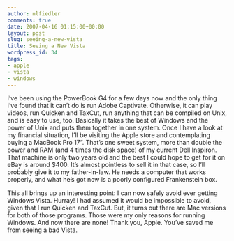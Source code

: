```yaml
---
author: nlfiedler
comments: true
date: 2007-04-16 01:15:00+00:00
layout: post
slug: seeing-a-new-vista
title: Seeing a New Vista
wordpress_id: 34
tags:
- apple
- vista
- windows
---
```


I’ve been using the PowerBook G4 for a few days now and the only thing I’ve found that it can’t do is run Adobe Captivate. Otherwise, it can play videos, run Quicken and TaxCut, run anything that can be compiled on Unix, and is easy to use, too. Basically it takes the best of Windows and the power of Unix and puts them together in one system. Once I have a look at my financial situation, I’ll be visiting the Apple store and contemplating buying a MacBook Pro 17”. That’s one sweet system, more than double the power and RAM (and 4 times the disk space) of my current Dell Inspiron. That machine is only two years old and the best I could hope to get for it on eBay is around $400. It’s almost pointless to sell it in that case, so I’ll probably give it to my father-in-law. He needs a computer that works properly, and what he’s got now is a poorly configured Frankenstein box.

   

This all brings up an interesting point: I can now safely avoid ever getting Windows Vista. Hurray! I had assumed it would be impossible to avoid, given that I run Quicken and TaxCut. But, it turns out there are Mac versions for both of those programs. Those were my only reasons for running Windows. And now there are none! Thank you, Apple. You’ve saved me from seeing a bad Vista.
